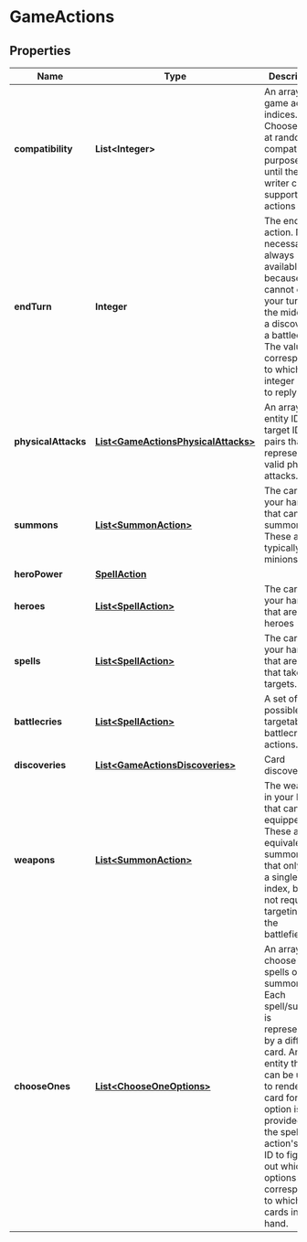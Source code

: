 
# GameActions

## Properties
Name | Type | Description | Notes
------------ | ------------- | ------------- | -------------
**compatibility** | **List&lt;Integer&gt;** | An array of game action indices. Choose one at random for compatibility purposes until the writer can support all actions  |  [optional]
**endTurn** | **Integer** | The end turn action. Not necessarily always available, because you cannot end your turn in the middle of a discover or a battlecry. The value corresponds to which integer index to reply with.  |  [optional]
**physicalAttacks** | [**List&lt;GameActionsPhysicalAttacks&gt;**](GameActionsPhysicalAttacks.md) | An array of entity ID - target IDs pairs that represent valid physical attacks.  |  [optional]
**summons** | [**List&lt;SummonAction&gt;**](SummonAction.md) | The cards in your hand that can be summoned. These are typically only minions.  |  [optional]
**heroPower** | [**SpellAction**](SpellAction.md) |  |  [optional]
**heroes** | [**List&lt;SpellAction&gt;**](SpellAction.md) | The cards in your hand that are heroes |  [optional]
**spells** | [**List&lt;SpellAction&gt;**](SpellAction.md) | The cards in your hand that are spells that take targets.  |  [optional]
**battlecries** | [**List&lt;SpellAction&gt;**](SpellAction.md) | A set of possible targetable battlecry actions.  |  [optional]
**discoveries** | [**List&lt;GameActionsDiscoveries&gt;**](GameActionsDiscoveries.md) | Card discovers.  |  [optional]
**weapons** | [**List&lt;SummonAction&gt;**](SummonAction.md) | The weapons in your hand that can be equipped. These are the equivalent of summons that only have a single index, but do not require targeting on the battlefield.  |  [optional]
**chooseOnes** | [**List&lt;ChooseOneOptions&gt;**](ChooseOneOptions.md) | An array of choose one spells or summons. Each spell/summon is represented by a different card. An entity that can be used to render a card for the option is provided. Use the spell action&#39;s card ID to figure out which options correspond to which cards in the hand.  |  [optional]



